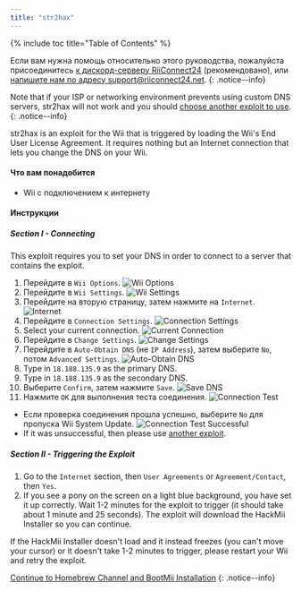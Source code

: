 ```yaml
---
title: "str2hax"
---
```


{% include toc title="Table of Contents" %}

Если вам нужна помощь относительно этого руководства, пожалуйста присоединитесь [к дискорд-серверу RiiConnect24](https://discord.gg/rc24) (рекомендовано), или [напишите нам по адресу support@riiconnect24.net](mailto:support@riiconnect24.net).
{: .notice--info}

Note that if your ISP or networking environment prevents using custom DNS servers, str2hax will not work and you should [choose another exploit to use](get-started).
{: .notice--info}

str2hax is an exploit for the Wii that is triggered by loading the Wii's End User License Agreement. It requires nothing but an Internet connection that lets you change the DNS on your Wii.

#### Что вам понадобится

* Wii с подключением к интернету

#### Инструкции

##### Section I - Connecting

This exploit requires you to set your DNS in order to connect to a server that contains the exploit.

1. Перейдите в `Wii Options`. ![Wii Options](/images/RiiConnect24/Internet_1.png)
2. Перейдите в `Wii Settings`. ![Wii Settings](/images/RiiConnect24/Internet_2.png)
3. Перейдите на вторую страницу, затем нажмите на `Internet`. ![Internet](/images/RiiConnect24/Internet_3.png)
4. Перейдите в `Connection Settings`. ![Connection Settings](/images/RiiConnect24/Internet_4.png)
5. Select your current connection. ![Current Connection](/images/RiiConnect24/Internet_5.png)
6. Перейдите в `Change Settings`. ![Change Settings](/images/RiiConnect24/Internet_6.png)
7. Перейдите в `Auto-Obtain DNS` (не `IP Address`), затем выберите `No`, потом `Advanced Settings`. ![Auto-Obtain DNS](/images/RiiConnect24/Internet_7.png)
8. Type in `18.188.135.9` as the primary DNS.
9. Type in `18.188.135.9` as the secondary DNS.
10. Выберите `Confirm`, затем нажмите `Save`. ![Save DNS](/images/RiiConnect24/Internet_10.png)
11. Нажмите `OK` для выполнения теста соединения. ![Connection Test](/images/RiiConnect24/Internet_11.png)
   - Если проверка соединения прошла успешно, выберите `No` для пропуска Wii System Update. ![Connection Test Successful](/images/RiiConnect24/Internet_12.png)
   - If it was unsuccessful, then please use [another exploit](get-started).

##### Section II - Triggering the Exploit

1. Go to the `Internet` section, then `User Agreements` or `Agreement/Contact`, then `Yes`.
2. If you see a pony on the screen on a light blue background, you have set it up correctly. Wait 1-2 minutes for the exploit to trigger (it should take about 1 minute and 25 seconds). The exploit will download the HackMii Installer so you can continue.

If the HackMii Installer doesn't load and it instead freezes (you can't move your cursor) or it doesn't take 1-2 minutes to trigger, please restart your Wii and retry the exploit.

[Continue to Homebrew Channel and BootMii Installation](hbc)
{: .notice--info}
